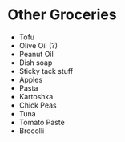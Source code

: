 Other Groceries
=================
- Tofu
- Olive Oil (?)
- Peanut Oil
- Dish soap
- Sticky tack stuff
- Apples
- Pasta
- Kartoshka
- Chick Peas
- Tuna
- Tomato Paste
- Brocolli

